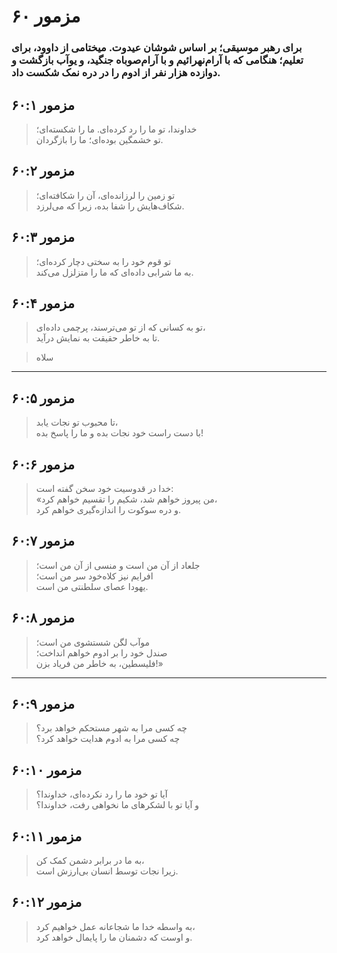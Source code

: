 # مزمور ۶۰

### برای رهبر موسیقی؛ بر اساس شوشان عیدوت. میختامی از داوود، برای تعلیم؛ هنگامی که با آرام‌نهرائیم و با آرام‌صوباه جنگید، و یوآب بازگشت و دوازده هزار نفر از ادوم را در دره نمک شکست داد.

## مزمور ۶۰:۱

> خداوندا، تو ما را رد کرده‌ای. ما را شکسته‌ای؛  
> تو خشمگین بوده‌ای؛ ما را بازگردان.

## مزمور ۶۰:۲

> تو زمین را لرزانده‌ای، آن را شکافته‌ای؛  
> شکاف‌هایش را شفا بده، زیرا که می‌لرزد.

## مزمور ۶۰:۳

> تو قوم خود را به سختی دچار کرده‌ای؛  
> به ما شرابی داده‌ای که ما را متزلزل می‌کند.

## مزمور ۶۰:۴

> تو به کسانی که از تو می‌ترسند، پرچمی داده‌ای،  
> تا به خاطر حقیقت به نمایش درآید.

> سلاه

---

## مزمور ۶۰:۵

> تا محبوب تو نجات یابد،  
> با دست راست خود نجات بده و ما را پاسخ بده!

## مزمور ۶۰:۶

> خدا در قدوسیت خود سخن گفته است:  
> «من پیروز خواهم شد، شکیم را تقسیم خواهم کرد،  
> و دره سوکوت را اندازه‌گیری خواهم کرد.

## مزمور ۶۰:۷

> جلعاد از آن من است و منسی از آن من است؛  
> افرایم نیز کلاه‌خود سر من است؛  
> یهودا عصای سلطنتی من است.

## مزمور ۶۰:۸

> موآب لگن شستشوی من است؛  
> صندل خود را بر ادوم خواهم انداخت؛  
> فلیسطین، به خاطر من فریاد بزن!»

---

## مزمور ۶۰:۹

> چه کسی مرا به شهر مستحکم خواهد برد؟  
> چه کسی مرا به ادوم هدایت خواهد کرد؟

## مزمور ۶۰:۱۰

> آیا تو خود ما را رد نکرده‌ای، خداوندا؟  
> و آیا تو با لشکرهای ما نخواهی رفت، خداوندا؟

## مزمور ۶۰:۱۱

> به ما در برابر دشمن کمک کن،  
> زیرا نجات توسط انسان بی‌ارزش است.

## مزمور ۶۰:۱۲

> به واسطه خدا ما شجاعانه عمل خواهیم کرد،  
> و اوست که دشمنان ما را پایمال خواهد کرد.
